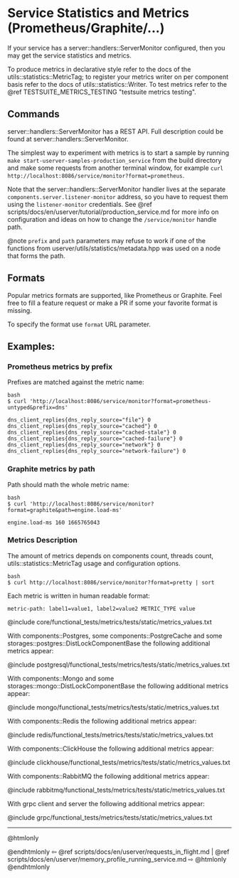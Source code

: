# Service Statistics and Metrics (Prometheus/Graphite/...)

If your service has a server::handlers::ServerMonitor configured, then you may
get the service statistics and metrics.

To produce metrics in declarative style refer to the docs of the
utils::statistics::MetricTag; to register your metrics writer on per component
basis refer to the docs of utils::statistics::Writer. To test metrics refer to
the @ref TESTSUITE_METRICS_TESTING "testsuite metrics testing".


## Commands

server::handlers::ServerMonitor has a REST API. Full description could be found
at server::handlers::ServerMonitor.

The simplest way to experiment with metrics is to start a sample by running
`make start-userver-samples-production_service` from the build directory and
make some requests from another terminal window, for example
`curl http://localhost:8086/service/monitor?format=prometheus`.

Note that the server::handlers::ServerMonitor handler lives at the separate
`components.server.listener-monitor` address, so you have to request them using the
`listener-monitor` credentials. See @ref scripts/docs/en/userver/tutorial/production_service.md
for more info on configuration and ideas on how to change the
`/service/monitor` handle path.

@note `prefix` and `path` parameters may refuse to work if one of the functions
  from userver/utils/statistics/metadata.hpp was used on a node that forms the
  path.


## Formats

Popular metrics formats are supported, like Prometheus or Graphite. Feel free
to fill a feature request or make a PR if some your favorite format is missing.

To specify the format use `format` URL parameter.


## Examples:


### Prometheus metrics by prefix

Prefixes are matched against the metric name:
```
bash
$ curl 'http://localhost:8086/service/monitor?format=prometheus-untyped&prefix=dns'
```
```
dns_client_replies{dns_reply_source="file"} 0
dns_client_replies{dns_reply_source="cached"} 0
dns_client_replies{dns_reply_source="cached-stale"} 0
dns_client_replies{dns_reply_source="cached-failure"} 0
dns_client_replies{dns_reply_source="network"} 0
dns_client_replies{dns_reply_source="network-failure"} 0
```


### Graphite metrics by path

Path should math the whole metric name:
```
bash
$ curl 'http://localhost:8086/service/monitor?format=graphite&path=engine.load-ms'
```
```
engine.load-ms 160 1665765043
```


### Metrics Description

The amount of metrics depends on components count, threads count,
utils::statistics::MetricTag usage and configuration options.
```
bash
$ curl http://localhost:8086/service/monitor?format=pretty | sort
```

Each metric is written in human readable format:
```
metric-path: label1=value1, label2=value2 METRIC_TYPE value
```

@include core/functional_tests/metrics/tests/static/metrics_values.txt


With components::Postgres, some components::PostgreCache and some
storages::postgres::DistLockComponentBase the following additional metrics
appear:

@include postgresql/functional_tests/metrics/tests/static/metrics_values.txt


With components::Mongo and some storages::mongo::DistLockComponentBase the
following additional metrics appear:

@include mongo/functional_tests/metrics/tests/static/metrics_values.txt


With components::Redis the following additional metrics appear:

@include redis/functional_tests/metrics/tests/static/metrics_values.txt


With components::ClickHouse the following additional metrics appear:

@include clickhouse/functional_tests/metrics/tests/static/metrics_values.txt


With components::RabbitMQ the following additional metrics appear:

@include rabbitmq/functional_tests/metrics/tests/static/metrics_values.txt


With grpc client and server the following additional metrics appear:

@include grpc/functional_tests/metrics/tests/static/metrics_values.txt


----------

@htmlonly <div class="bottom-nav"> @endhtmlonly
⇦ @ref scripts/docs/en/userver/requests_in_flight.md | @ref scripts/docs/en/userver/memory_profile_running_service.md ⇨
@htmlonly </div> @endhtmlonly

